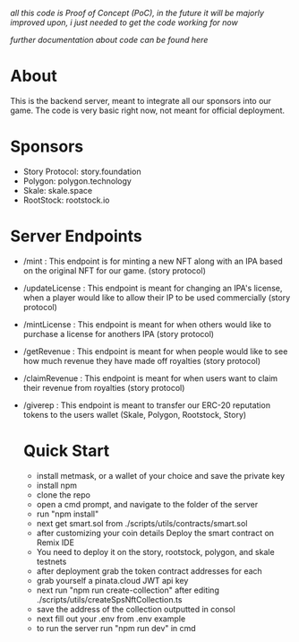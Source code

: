 *all this code is Proof of Concept (PoC), in the future it will be majorly improved upon, i just needed to get the code working for now* 

*further documentation about code can be found <notion link> here*

# About
This is the backend server, meant to integrate all our sponsors into our game.
The code is very basic right now, not meant for official deployment.

# Sponsors
- Story Protocol: story.foundation
- Polygon: polygon.technology
- Skale: skale.space
- RootStock: rootstock.io

# Server Endpoints
- /mint : This endpoint is for minting a new NFT along with an IPA based on the original NFT for our game. (story protocol)
- /updateLicense : This endpoint is meant for changing an IPA's license, when a player would like to allow their IP to be used commercially (story protocol)
- /mintLicense : This endpoint is meant for when others would like to purchase a license for anothers IPA (story protocol)
- /getRevenue : This endpoint is meant for when people would like to see how much revenue they have made off royalties (story protocol)
- /claimRevenue : This endpoint is meant for when users want to claim their revenue from royalties (story protocol)
- /giverep : This endpoint is meant to transfer our ERC-20 reputation tokens to the users wallet (Skale, Polygon, Rootstock, Story)

  # Quick Start
  - install metmask, or a wallet of your choice and save the private key
  - install npm
  - clone the repo
  - open a cmd prompt, and navigate to the folder of the server
  - run "npm install"
  - next get smart.sol from ./scripts/utils/contracts/smart.sol
  - after customizing your coin details Deploy the smart contract on Remix IDE
  - You need to deploy it on the story, rootstock, polygon, and skale testnets
  - after deployment grab the token contract addresses for each
  - grab yourself a pinata.cloud JWT api key
  - next run "npm run create-collection" after editing ./scripts/utils/createSpsNftCollection.ts
  - save the address of the collection outputted in consol
  - next fill out your .env from .env example
  - to run the server run "npm run dev" in cmd


